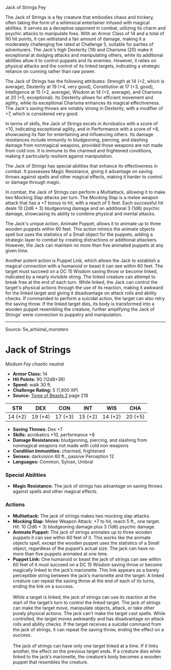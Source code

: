 <MonsterName/>Jack of Strings</MonsterName>
<CreatureType/>Fey</CreatureType>

<summary>The Jack of Strings is a fey creature that embodies chaos and trickery, often taking the form of a whimsical entertainer infused with magical abilities. It serves as a deceptive opponent in combat, utilizing its charm and psychic attacks to manipulate foes. With an Armor Class of 14 and a total of 90 hit points, it can withstand a fair amount of damage, making it a moderately challenging foe rated at Challenge 5, suitable for parties of adventurers. The Jack's high Dexterity (19) and Charisma (20) make it exceptional at dodging attacks and manipulating others, while its additional abilities allow it to control puppets and its enemies. However, it relies on physical attacks and the control of its linked targets, indicating a strategic reliance on cunning rather than raw power.</summary>

<detail>

The Jack of Strings has the following attributes: Strength at 14 (+2, which is average), Dexterity at 19 (+4, very good), Constitution at 17 (+3, good), Intelligence at 15 (+2, average), Wisdom at 14 (+2, average), and Charisma at 20 (+5, exceptional). Its Dexterity allows for efficient movement and agility, while its exceptional Charisma enhances its magical effectiveness. The Jack's saving throws are notably strong in Dexterity, with a modifier of +7, which is considered very good.

In terms of skills, the Jack of Strings excels in Acrobatics with a score of +10, indicating exceptional agility, and in Performance with a score of +8, showcasing its flair for entertaining and influencing others. Its damage resistances include immunity to bludgeoning, piercing, and slashing damage from nonmagical weapons, provided those weapons are not made from cold iron. It is immune to the charmed and frightened conditions, making it particularly resilient against manipulation.

The Jack of Strings has special abilities that enhance its effectiveness in combat. It possesses Magic Resistance, giving it advantage on saving throws against spells and other magical effects, making it harder to control or damage through magic.

In combat, the Jack of Strings can perform a Multiattack, allowing it to make two Mocking Slap attacks per turn. The Mocking Slap is a melee weapon attack that has a +7 bonus to hit, with a reach of 5 feet. Each successful hit deals 10 (2d6 + 3) bludgeoning damage and an additional 3 (1d6) psychic damage, showcasing its ability to combine physical and mental attacks.

The Jack's unique action, Animate Puppet, allows it to animate up to three wooden puppets within 60 feet. This action mimics the animate objects spell but uses the statistics of a Small object for the puppets, adding a strategic layer to combat by creating distractions or additional attackers. However, the Jack can maintain no more than five animated puppets at any given time.

Another potent action is Puppet Link, which allows the Jack to establish a magical connection with a humanoid or beast it can see within 60 feet. The target must succeed on a DC 15 Wisdom saving throw or become linked, indicated by a nearly invisible string. The linked creature can attempt to break free at the end of each turn. While linked, the Jack can control the target's physical actions through the use of its reaction, making it awkward for the linked target and giving it disadvantage on attack rolls and ability checks. If commanded to perform a suicidal action, the target can also retry the saving throw. If the linked target dies, its body is transformed into a wooden puppet resembling the creature, further amplifying the Jack of Strings' eerie connection to puppetry and manipulation.</detail>



---

Source: 5e_artisinal_monsters

# Jack of Strings

*Medium* *Fey* *chaotic neutral*

- **Armor Class:** 14
- **Hit Points:** 90 (12d8+36)
- **Speed:** walk 30 ft.
- **Challenge Rating:** 5 (1,800 XP)
- **Source:** [Tome of Beasts 2](https://koboldpress.com/kpstore/product/tome-of-beasts-2-for-5th-edition) page 218

| STR | DEX | CON | INT | WIS | CHA |
| --- | --- | --- | --- | --- | --- |
| 14 (+2) | 19 (+4) | 17 (+3) | 15 (+2) | 14 (+2) | 20 (+5) |

- **Saving Throws**: Dex +7
- **Skills:** acrobatics +10, performance +8
- **Damage Resistances:** bludgeoning, piercing, and slashing from nonmagical weapons not made with cold iron weapons
- **Condition Immunities:** charmed, frightened
- **Senses:** darkvision 60 ft., passive Perception 12
- **Languages:** Common, Sylvan, Umbral

### Special Abilities

- **Magic Resistance:** The jack of strings has advantage on saving throws against spells and other magical effects.

### Actions

- **Multiattack:** The jack of strings makes two mocking slap attacks.
- **Mocking Slap:** Melee Weapon Attack: +7 to hit, reach 5 ft., one target. Hit: 10 (2d6 + 3) bludgeoning damage plus 3 (1d6) psychic damage.
- **Animate Puppet:** The jack of strings animates up to three wooden puppets it can see within 60 feet of it. This works like the animate objects spell, except the wooden puppet uses the statistics of a Small object, regardless of the puppet’s actual size. The jack can have no more than five puppets animated at one time.
- **Puppet Link:** One humanoid or beast the jack of strings can see within 60 feet of it must succeed on a DC 15 Wisdom saving throw or become magically linked to the jack’s marionette. This link appears as a barely perceptible string between the jack’s marionette and the target. A linked creature can repeat the saving throw at the end of each of its turns, ending the link on a success.<br><br>While a target is linked, the jack of strings can use its reaction at the start of the target’s turn to control the linked target. The jack of strings can make the target move, manipulate objects, attack, or take other purely physical actions. The jack can’t make the target cast spells. While controlled, the target moves awkwardly and has disadvantage on attack rolls and ability checks. If the target receives a suicidal command from the jack of strings, it can repeat the saving throw, ending the effect on a success.<br><br>The jack of strings can have only one target linked at a time. If it links another, the effect on the previous target ends. If a creature dies while linked to the jack’s marionette, the creature’s body becomes a wooden puppet that resembles the creature.




